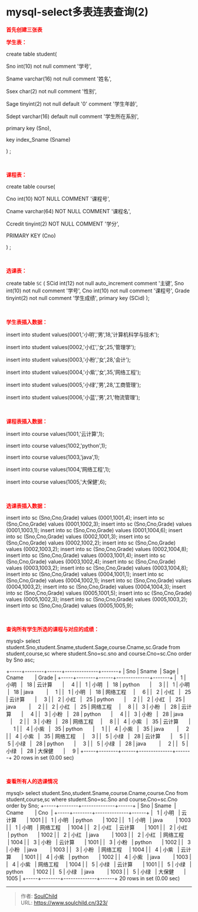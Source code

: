 # mysql-select多表连表查询(2)

<!--more-->
<strong><span style="color: #ff0000;">首先创建三张表</span></strong>

<strong><span style="color: #ff0000;">学生表：</span></strong>

create table student(

Sno int(10) not null comment '学号',

Sname varchar(16) not null comment '姓名',

Ssex char(2) not null comment '性别',

Sage tinyint(2) not null default '0' comment '学生年龄',

Sdept varchar(16) default null comment '学生所在系别',

primary key (Sno),

key index_Sname (Sname)

) ;

&nbsp;

<strong><span style="color: #ff0000;">课程表：</span></strong>

create table course(

Cno int(10) NOT NULL COMMENT '课程号',

Cname varchar(64) NOT NULL COMMENT '课程名',

Ccredit tinyint(2) NOT NULL COMMENT '学分',

PRIMARY KEY (Cno)

) ;

&nbsp;

<strong><span style="color: #ff0000;">选课表：</span></strong>

create table `SC` (
SCid int(12) not null auto_increment comment '主键',
Sno int(10) not null comment '学号',
Cno int(10) not null comment '课程号',
Grade tinyint(2) not null comment '学生成绩',
primary key (SCid)
);

&nbsp;

<strong><span style="color: #ff0000;">学生表插入数据：</span></strong>

insert into student values(0001,'小明','男',18,'计算机科学与技术');

insert into student values(0002,'小红','女',25,'管理学');

insert into student values(0003,'小粉','女',28,'会计');

insert into student values(0004,'小紫','女',35,'网络工程');

insert into student values(0005,'小绿','男',28,'工商管理');

insert into student values(0006,'小蓝','男',21,'物流管理');

&nbsp;

<strong><span style="color: #ff0000;">课程表插入数据：</span></strong>

insert into course values(1001,'云计算',1);

insert into course values(1002,'python',1);

insert into course values(1003,'java',1);

insert into course values(1004,'网络工程',1);

insert into course values(1005,'大保健',6);

&nbsp;

<strong><span style="color: #ff0000;">选课表插入数据：</span></strong>

insert into sc (Sno,Cno,Grade) values (0001,1001,4);
insert into sc (Sno,Cno,Grade) values (0001,1002,3);
insert into sc (Sno,Cno,Grade) values (0001,1003,1);
insert into sc (Sno,Cno,Grade) values (0001,1004,6);
insert into sc (Sno,Cno,Grade) values (0002,1001,3);
insert into sc (Sno,Cno,Grade) values (0002,1002,2);
insert into sc (Sno,Cno,Grade) values (0002,1003,2);
insert into sc (Sno,Cno,Grade) values (0002,1004,8);
insert into sc (Sno,Cno,Grade) values (0003,1001,4);
insert into sc (Sno,Cno,Grade) values (0003,1002,4);
insert into sc (Sno,Cno,Grade) values (0003,1003,2);
insert into sc (Sno,Cno,Grade) values (0003,1004,8);
insert into sc (Sno,Cno,Grade) values (0004,1001,1);
insert into sc (Sno,Cno,Grade) values (0004,1002,1);
insert into sc (Sno,Cno,Grade) values (0004,1003,2);
insert into sc (Sno,Cno,Grade) values (0004,1004,3);
insert into sc (Sno,Cno,Grade) values (0005,1001,5);
insert into sc (Sno,Cno,Grade) values (0005,1002,3);
insert into sc (Sno,Cno,Grade) values (0005,1003,2);
insert into sc (Sno,Cno,Grade) values (0005,1005,9);

&nbsp;

<strong><span style="color: #ff0000;">查询所有学生所选的课程与对应的成绩：</span></strong>

mysql&gt; select student.Sno,student.Sname,student.Sage,course.Cname,sc.Grade from student,course,sc where student.Sno=sc.sno and course.Cno=sc.Cno order by Sno asc;

+-----+--------+------+--------------+-------+
| Sno | Sname  | Sage | Cname        | Grade |
+-----+--------+------+--------------+-------+
|   1 | 小明   |   18 | 云计算       |     4 |
|   1 | 小明   |   18 | python       |     3 |
|   1 | 小明   |   18 | java         |     1 |
|   1 | 小明   |   18 | 网络工程     |     6 |
|   2 | 小红   |   25 | 云计算       |     3 |
|   2 | 小红   |   25 | python       |     2 |
|   2 | 小红   |   25 | java         |     2 |
|   2 | 小红   |   25 | 网络工程     |     8 |
|   3 | 小粉   |   28 | 云计算       |     4 |
|   3 | 小粉   |   28 | python       |     4 |
|   3 | 小粉   |   28 | java         |     2 |
|   3 | 小粉   |   28 | 网络工程     |     8 |
|   4 | 小紫   |   35 | 云计算       |     1 |
|   4 | 小紫   |   35 | python       |     1 |
|   4 | 小紫   |   35 | java         |     2 |
|   4 | 小紫   |   35 | 网络工程     |     3 |
|   5 | 小绿   |   28 | 云计算       |     5 |
|   5 | 小绿   |   28 | python       |     3 |
|   5 | 小绿   |   28 | java         |     2 |
|   5 | 小绿   |   28 | 大保健       |     9 |
+-----+--------+------+--------------+-------+
20 rows in set (0.00 sec)

&nbsp;

<strong><span style="color: #ff0000;">查看所有人的选课情况</span></strong>

mysql&gt; select student.Sno,student.Sname,course.Cname,course.Cno from student,course,sc where student.Sno=sc.Sno and course.Cno=sc.Cno order by Sno;
+-----+--------+--------------+------+
| Sno | Sname  | Cname        | Cno  |
+-----+--------+--------------+------+
|   1 | 小明   | 云计算       | 1001 |
|   1 | 小明   | python       | 1002 |
|   1 | 小明   | java         | 1003 |
|   1 | 小明   | 网络工程     | 1004 |
|   2 | 小红   | 云计算       | 1001 |
|   2 | 小红   | python       | 1002 |
|   2 | 小红   | java         | 1003 |
|   2 | 小红   | 网络工程     | 1004 |
|   3 | 小粉   | 云计算       | 1001 |
|   3 | 小粉   | python       | 1002 |
|   3 | 小粉   | java         | 1003 |
|   3 | 小粉   | 网络工程     | 1004 |
|   4 | 小紫   | 云计算       | 1001 |
|   4 | 小紫   | python       | 1002 |
|   4 | 小紫   | java         | 1003 |
|   4 | 小紫   | 网络工程     | 1004 |
|   5 | 小绿   | 云计算       | 1001 |
|   5 | 小绿   | python       | 1002 |
|   5 | 小绿   | java         | 1003 |
|   5 | 小绿   | 大保健       | 1005 |
+-----+--------+--------------+------+
20 rows in set (0.00 sec)


---

> 作者: [SoulChild](https://www.soulchild.cn)  
> URL: https://www.soulchild.cn/323/  

